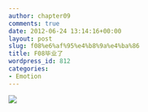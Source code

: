 ```yaml
---
author: chapter09
comments: true
date: 2012-06-24 13:14:16+00:00
layout: post
slug: f08%e6%af%95%e4%b8%9a%e4%ba%86
title: F08毕业了
wordpress_id: 812
categories:
- Emotion
---
```


[![](http://haow.ca/wp-content/uploads/2012/06/DSCF4508-1024x768.jpg)](http://haow.ca/wp-content/uploads/2012/06/DSCF4508.jpg)
